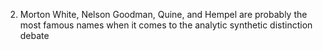 2. Morton White, Nelson Goodman, Quine, and Hempel are probably the most famous names when it comes to the analytic synthetic distinction debate